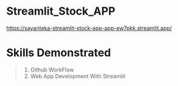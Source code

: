 # Streamlit_Stock_APP
https://sayanteka-streamlit-stock-app-app-ew7pkk.streamlit.app/
# Skills Demonstrated 
> 1. Github WorkFlow
>  2. Web App Development With Streamlit
